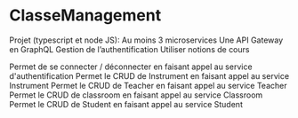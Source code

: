 # ClasseManagement
Projet  (typescript et node JS):
Au moins 3 microservices
Une API Gateway en GraphQL
Gestion de l’authentification
Utiliser notions de cours

Permet de se connecter / déconnecter en faisant appel au service d'authentification
Permet le CRUD de Instrument  en faisant appel au service Instrument
Permet le CRUD de Teacher  en faisant appel au service Teacher
Permet le CRUD de classroom  en faisant appel au service Classroom
Permet le CRUD de Student  en faisant appel au service Student

